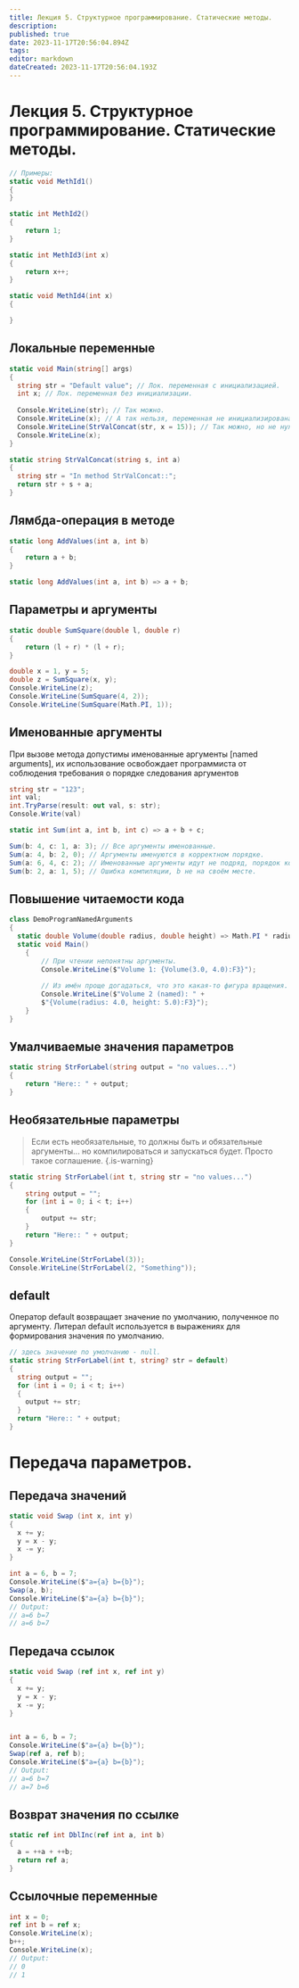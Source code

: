```yaml
---
title: Лекция 5. Структурное программирование. Статические методы.
description: 
published: true
date: 2023-11-17T20:56:04.894Z
tags: 
editor: markdown
dateCreated: 2023-11-17T20:56:04.193Z
---
```


# Лекция 5. Структурное программирование. Статические методы.

```cs
// Примеры:
static void MethId1()
{
}

static int MethId2()
{
	return 1;
}

static int MethId3(int x)
{
	return x++;
}

static void MethId4(int x)
{

}
```

## Локальные переменные

```cs
static void Main(string[] args)
{
  string str = "Default value"; // Лок. переменная с инициализацией.
  int x; // Лок. переменная без инициализации.
  
  Console.WriteLine(str); // Так можно.
  Console.WriteLine(x); // А так нельзя, переменная не инициализирована.
  Console.WriteLine(StrValConcat(str, x = 15)); // Так можно, но не нужно.
  Console.WriteLine(x);
}

static string StrValConcat(string s, int a)
{
  string str = "In method StrValConcat::";
  return str + s + a;
}
```

## Лямбда-операция в методе

```cs
static long AddValues(int a, int b)
{
	return a + b;
}
```

```cs
static long AddValues(int a, int b) => a + b;
```

## Параметры и аргументы

```cs
static double SumSquare(double l, double r)
{
	return (l + r) * (l + r);
}

double x = 1, y = 5;
double z = SumSquare(x, y);
Console.WriteLine(z);
Console.WriteLine(SumSquare(4, 2));
Console.WriteLine(SumSquare(Math.PI, 1));
```

## Именованные аргументы

При вызове метода допустимы именованные аргументы [named arguments], их использование освобождает программиста от соблюдения требования о порядке следования аргументов

```cs
string str = "123";
int val;
int.TryParse(result: out val, s: str);
Console.Write(val)
```

```cs
static int Sum(int a, int b, int c) => a + b + c;

Sum(b: 4, c: 1, a: 3); // Все аргументы именованные.
Sum(a: 4, b: 2, 0); // Аргументы именуются в корректном порядке.
Sum(a: 6, 4, c: 2); // Именованные аргументы идут не подряд, порядок корректный.
Sum(b: 2, a: 1, 5); // Ошибка компиляции, b не на своём месте.
```

## Повышение читаемости кода

```cs
class DemoProgramNamedArguments
{
  static double Volume(double radius, double height) => Math.PI * radius * radius * height;
  static void Main()
	{
 		// При чтении непонятны аргументы.
		Console.WriteLine($"Volume 1: {Volume(3.0, 4.0):F3}");
    
		// Из имён проще догадаться, что это какая-то фигура вращения.
		Console.WriteLine($"Volume 2 (named): " +	
		$"{Volume(radius: 4.0, height: 5.0):F3}");
	}
}
```

## Умалчиваемые значения параметров
```cs
static string StrForLabel(string output = "no values...")
{
	return "Here:: " + output;
}
```

## Необязательные параметры
> Если есть необязательные, то должны быть и обязательные аргументы...
> но компилироваться и запускаться будет. Просто такое соглашение.
{.is-warning}


```cs
static string StrForLabel(int t, string str = "no values...")
{
	string output = "";
	for (int i = 0; i < t; i++)
	{
		output += str;
	}
	return "Here:: " + output;
}

Console.WriteLine(StrForLabel(3));
Console.WriteLine(StrForLabel(2, "Something"));
```

## default

Оператор default возвращает значение по умолчанию, полученное по аргументу.
Литерал default используется в выражениях для формирования значения по умолчанию.

```cs
// здесь значение по умолчанию - null.
static string StrForLabel(int t, string? str = default)
{
  string output = "";
  for (int i = 0; i < t; i++)
  {
    output += str;
  }
  return "Here:: " + output;
}
```

# Передача параметров.

## Передача значений
```cs
static void Swap (int x, int y)
{
  x += y;
  y = x - y;
  x -= y;
}

int a = 6, b = 7;
Console.WriteLine($"a={a} b={b}");
Swap(a, b);
Console.WriteLine($"a={a} b={b}");
// Output:
// a=6 b=7
// a=6 b=7
```

## Передача ссылок

```cs
static void Swap (ref int x, ref int y)
{
  x += y;
  y = x - y;
  x -= y;
}


int a = 6, b = 7;
Console.WriteLine($"a={a} b={b}");
Swap(ref a, ref b);
Console.WriteLine($"a={a} b={b}");
// Output:
// a=6 b=7
// a=7 b=6
```

## Возврат значения по ссылке

```cs
static ref int DblInc(ref int a, int b)
{
  a = ++a + ++b;
  return ref a;
}
```

## Ссылочные переменные
```cs
int x = 0;
ref int b = ref x;
Console.WriteLine(x);
b++;
Console.WriteLine(x);
// Output:
// 0
// 1
```

